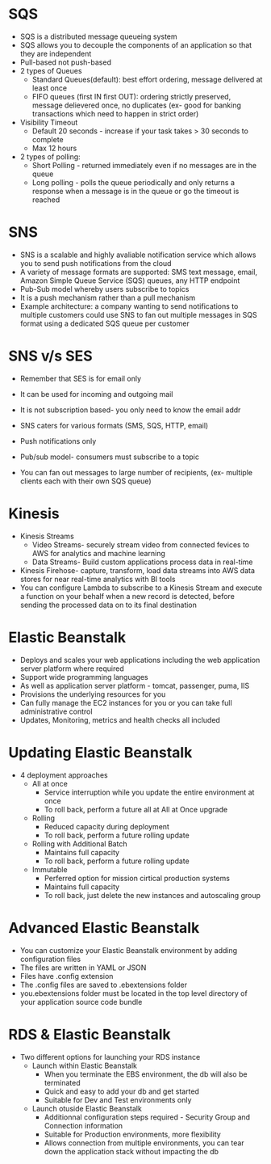 # SQS

- SQS is a distributed message queueing system
- SQS allows you to decouple the components of an application so that they are independent
- Pull-based not push-based
- 2 types of Queues
  - Standard Queues(default): best effort ordering, message delivered at least once
  - FIFO queues (first IN first OUT): ordering strictly preserved, message delievered once, no duplicates (ex- good for banking transactions which need to happen in strict order)
- Visibility Timeout
  - Default 20 seconds - increase if your task takes > 30 seconds to complete
  - Max 12 hours
- 2 types of polling:
  - Short Polling - returned immediately even if no messages are in the queue
  - Long polling - polls the queue periodically and only returns a response when a message is in the queue or go the timeout is reached

# SNS

- SNS is a scalable and highly avaliable notification service which allows you to send push notifications from the cloud
- A variety of message formats are supported: SMS text message, email, Amazon Simple Queue Service (SQS) queues, any HTTP endpoint
- Pub-Sub model whereby users subscribe to topics
- It is a push mechanism rather than a pull mechanism
- Example architecture: a company wanting to send notifications to multiple customers could use SNS to fan out multiple messages in SQS format using a dedicated SQS queue per customer

# SNS v/s SES

- Remember that SES is for email only
- It can be used for incoming and outgoing mail
- It is not subscription based- you only need to know the email addr

- SNS caters for various formats (SMS, SQS, HTTP, email)
- Push notifications only
- Pub/sub model- consumers must subscribe to a topic
- You can fan out messages to large number of recipients, (ex- multiple clients each with their own SQS queue)

# Kinesis

- Kinesis Streams
  - Video Streams- securely stream video from connected fevices to AWS for analytics and machine learning
  - Data Streams- Build custom applications process data in real-time
- Kinesis Firehose- capture, transform, load data streams into AWS data stores for near real-time analytics with BI tools
- You can configure Lambda to subscribe to a Kinesis Stream and execute a function on your behalf when a new record is detected, before sending the processed data on to its final destination

# Elastic Beanstalk

- Deploys and scales your web applications including the web application server platform where required
- Support wide programming languages
- As well as application server platform - tomcat, passenger, puma, IIS
- Provisions the underlying resources for you
- Can fully manage the EC2 instances for you or you can take full administrative control
- Updates, Monitoring, metrics and health checks all included

# Updating Elastic Beanstalk

- 4 deployment approaches
  - All at once
    - Service interruption while you update the entire environment at once
    - To roll back, perform a future all at All at Once upgrade
  - Rolling
    - Reduced capacity during deployment
    - To roll back, perform a future rolling update
  - Rolling with Additional Batch
    - Maintains full capacity
    - To roll back, perform a future rolling update
  - Immutable
    - Perferred option for mission cirtical production systems
    - Maintains full capacity
    - To roll back, just delete the new instances and autoscaling group

# Advanced Elastic Beanstalk

- You can customize your Elastic Beanstalk environment by adding configuration files
- The files are written in YAML or JSON
- Files have .config extension
- The .config files are saved to .ebextensions folder
- you.ebextensions folder must be located in the top level directory of your application source code bundle

# RDS & Elastic Beanstalk

- Two different options for launching your RDS instance
  - Launch within Elastic Beanstalk
    - When you terminate the EBS environment, the db will also be terminated
    - Quick and easy to add your db and get started
    - Suitable for Dev and Test environments only
  - Launch otuside Elastic Beanstalk
    - Additionnal configuration steps required - Security Group and Connection information
    - Suitable for Production environments, more flexibility
    - Allows connection from multiple environments, you can tear down the application stack without impacting the db
